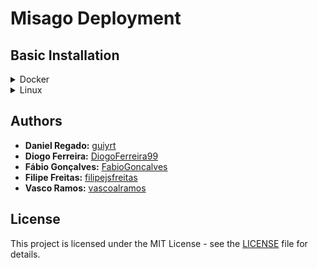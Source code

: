 # Misago Deployment

## Basic Installation

<details>
  <summary>Docker</summary>
  
  The Docker deployment contains four components in four containers:
   - The Frontend Web Server
   - The Postgres Database
   - The Redis Cache
   - The Celery Job Queue
  To run all of this, use docker-compose on the main directory:
  ```
  docker-compose up -d
  ```
</details>

<details>
  <summary>Linux</summary>
  
  Run this to:
   - create two distinct VMs
   - create DB
   - run all services 
  ```bash
  vagrant up
  ```
</details>

## Authors
* **Daniel Regado:** [guiyrt](https://github.com/guiyrt)
* **Diogo Ferreira:** [DiogoFerreira99](https://github.com/DiogoFerreira99)
* **Fábio Gonçalves:** [FabioGoncalves](https://github.com/FabioGoncalves)
* **Filipe Freitas:** [filipejsfreitas](https://github.com/filipejsfreitas)
* **Vasco Ramos:** [vascoalramos](https://vascoalramos.me)

## License
This project is licensed under the MIT License - see the [LICENSE](LICENSE) file for details.
